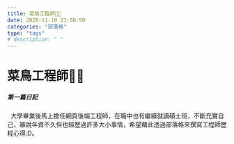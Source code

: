 ```yaml
---
title: 菜鳥工程師👨‍💻
date: 2020-11-10 23:50:50
categories: "部落格"
type: "tags"
# description: " "
---
```


菜鳥工程師👨‍💻
=============

##### 第一篇日記

&nbsp;&nbsp;大學畢業後馬上擔任網頁後端工程師，在職中也有繼續就讀碩士班，不斷充實自己，雖說年資不久但也經歷過許多大小事情，希望藉此透過部落格來撰寫工程師歷程心得:D。